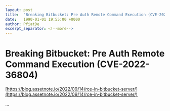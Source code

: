 ```yaml
---
layout: post
title:  "Breaking Bitbucket: Pre Auth Remote Command Execution (CVE-2022-36804)"
date:   1990-01-01 19:55:00 +0000
author: PfiatDe
excerpt_separator: <!--more-->
---
```


# Breaking Bitbucket: Pre Auth Remote Command Execution (CVE-2022-36804)
[https://blog.assetnote.io/2022/09/14/rce-in-bitbucket-server/](https://blog.assetnote.io/2022/09/14/rce-in-bitbucket-server/)

...
<!--more-->
